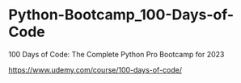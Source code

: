 # Python-Bootcamp_100-Days-of-Code

100 Days of Code: The Complete Python Pro Bootcamp for 2023

https://www.udemy.com/course/100-days-of-code/
